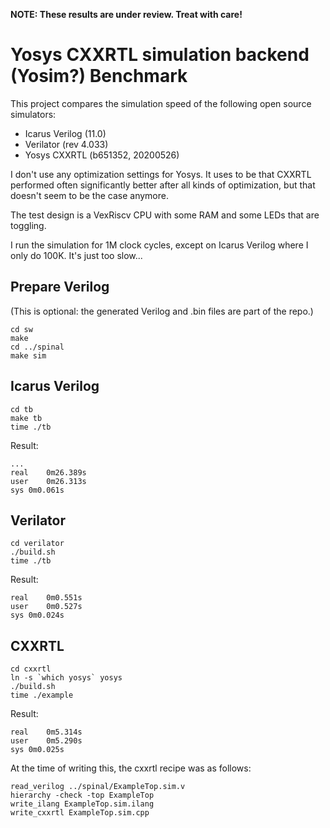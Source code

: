 
**NOTE: These results are under review. Treat with care!**

# Yosys CXXRTL simulation backend (Yosim?) Benchmark

This project compares the simulation speed of the following open source simulators:

* Icarus Verilog (11.0)
* Verilator (rev 4.033)
* Yosys CXXRTL (b651352, 20200526)

I don't use any optimization settings for Yosys. It uses to be that CXXRTL performed often significantly better
after all kinds of optimization, but that doesn't seem to be the case anymore.

The test design is a VexRiscv CPU with some RAM and some LEDs that are toggling.

I run the simulation for 1M clock cycles, except on Icarus Verilog where I only do 100K. It's just too slow...

## Prepare Verilog

(This is optional: the generated Verilog and .bin files are part of the repo.)

```
cd sw
make
cd ../spinal
make sim
```

## Icarus Verilog

```
cd tb
make tb
time ./tb
```

Result:
```
...
real	0m26.389s
user	0m26.313s
sys	0m0.061s
```

## Verilator
```
cd verilator
./build.sh
time ./tb
```

Result:
```
real	0m0.551s
user	0m0.527s
sys	0m0.024s
```

## CXXRTL
```
cd cxxrtl
ln -s `which yosys` yosys
./build.sh
time ./example
```

Result:
```
real	0m5.314s
user	0m5.290s
sys	0m0.025s
```

At the time of writing this, the cxxrtl recipe was as follows:
```
read_verilog ../spinal/ExampleTop.sim.v
hierarchy -check -top ExampleTop
write_ilang ExampleTop.sim.ilang
write_cxxrtl ExampleTop.sim.cpp
```



